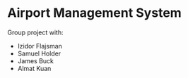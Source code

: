 Airport Management System
=============

Group project with:
* Izidor Flajsman
* Samuel Holder
* James Buck
* Almat Kuan
